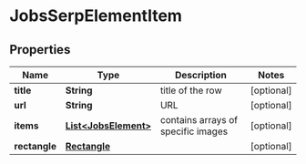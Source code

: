 

# JobsSerpElementItem


## Properties

| Name | Type | Description | Notes |
|------------ | ------------- | ------------- | -------------|
|**title** | **String** | title of the row |  [optional] |
|**url** | **String** | URL |  [optional] |
|**items** | [**List&lt;JobsElement&gt;**](JobsElement.md) | contains arrays of specific images |  [optional] |
|**rectangle** | [**Rectangle**](Rectangle.md) |  |  [optional] |



